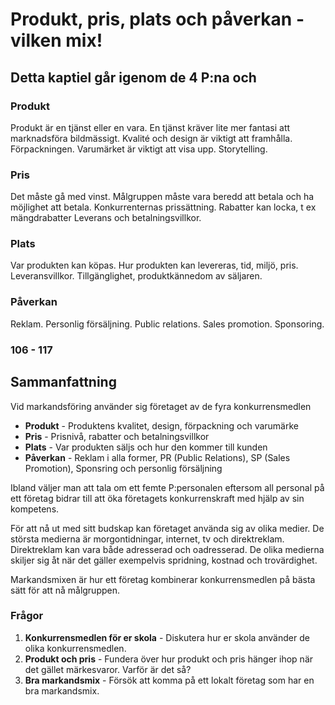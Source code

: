 # Produkt, pris, plats och påverkan - vilken mix!

## Detta kaptiel går igenom de 4 P:na och

### Produkt
Produkt är en tjänst eller en vara.
En tjänst kräver lite mer fantasi att marknadsföra bildmässigt.
Kvalité och design är viktigt att framhålla.
Förpackningen.
Varumärket är viktigt att visa upp.
Storytelling.

### Pris
Det måste gå med vinst.
Målgruppen måste vara beredd att betala och ha möjlighet att betala.
Konkurrenternas prissättning.
Rabatter kan locka, t ex mängdrabatter
Leverans och betalningsvillkor.

### Plats
Var produkten kan köpas.
Hur produkten kan levereras, tid, miljö, pris.
Leveransvillkor.
Tillgänglighet, produktkännedom av säljaren.

### Påverkan
Reklam.
Personlig försäljning.
Public relations.
Sales promotion.
Sponsoring.

### 106 - 117

## Sammanfattning
Vid markandsföring använder sig företaget av de fyra konkurrensmedlen
 - **Produkt** - Produktens kvalitet, design, förpackning och varumärke
 - **Pris** - Prisnivå, rabatter och betalningsvillkor
 - **Plats** - Var produkten säljs och hur den kommer till kunden
 - **Påverkan** - Reklam i alla former, PR (Public Relations), SP (Sales Promotion), Sponsring och personlig försäljning

Ibland väljer man att tala om ett femte P:personalen eftersom all personal på ett företag bidrar till att öka företagets konkurrenskraft med hjälp av sin kompetens.

För att nå ut med sitt budskap kan företaget använda sig av olika medier. De största medierna är morgontidningar, internet, tv och direktreklam. 
Direktreklam kan vara både adresserad och oadresserad. De olika medierna skiljer sig åt när det gäller exempelvis spridning, kostnad och trovärdighet.

Markandsmixen är hur ett företag kombinerar konkurrensmedlen på bästa sätt för att nå målgruppen. 

### Frågor
1. **Konkurrensmedlen för er skola** -
Diskutera hur er skola använder de olika konkurrensmedlen.
2. **Produkt och pris** -
Fundera över hur produkt och pris hänger ihop när det gället märkesvaror. Varför är det så?
3. **Bra markandsmix** -
Försök att komma på ett lokalt företag som har en bra markandsmix.
